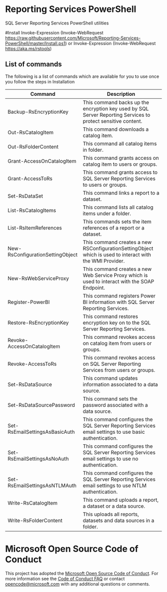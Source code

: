# Reporting Services PowerShell
SQL Server Reporting Services PowerShell utilities 

#Install
Invoke-Expression (Invoke-WebRequest https://raw.githubusercontent.com/Microsoft/Reporting-Services-PowerShell/master/Install.ps1)
or 
Invoke-Expression (Invoke-WebRequest https://aka.ms/rstools)

## List of commands

The following is a list of commands which are available for you to use once you follow the steps in Installation

|Command|Description|
|-------|-----------|
|Backup-RsEncryptionKey|This command backs up the encryption key used by SQL Server Reporting Services to protect sensitive content.|
|Out-RsCatalogItem|This command downloads a catalog item.|
|Out-RsFolderContent|This command all catalog items in folder.|
|Grant-AccessOnCatalogItem|This command grants access on catalog item to users or groups.|
|Grant-AccessToRs|This command grants access to SQL Server Reporting Services to users or groups.|
|Set-RsDataSet|This command links a report to  a dataset.|
|List-RsCatalogItems|This command lists all catalog items under a folder.|
|List-RsItemReferences|This commands sets the item references of a report or a dataset.|
|New-RsConfigurationSettingObject|This command creates a new RSConfigurationSettingObject which is used to interact with the WMI Provider.|
|New-RsWebServiceProxy|This command creates a new Web Service Proxy which is used to interact with the SOAP Endpoint.|
|Register-PowerBI|This command registers Power BI information with SQL Server Reporting Services.|
|Restore-RsEncryptionKey|This command restores encryption key on to the SQL Server Reporting Services.|
|Revoke-AccessOnCatalogItem|This command revokes access on catalog item from users or groups.|
|Revoke-AccessToRs|This command revokes access on SQL Server Reporting Services from users or groups.|
|Set-RsDataSource|This command updates information associated to a data source.|
|Set-RsDataSourcePassword|This command sets the password associated with a data source.|
|Set-RsEmailSettingsAsBasicAuth|This command configures the SQL Server Reporting Services email settings to use basic authentication.|
|Set-RsEmailSettingsAsNoAuth|This command configures the SQL Server Reporting Services email settings to use no authentication.|
|Set-RsEmailSettingsAsNTLMAuth|This command configures the SQL Server Reporting Services email settings to use NTLM authentication.|
|Write-RsCatalogItem|This command uploads a report, a dataset or a data source.|
|Write-RsFolderContent|This uploads all reports, datasets and data sources in a folder.|


# Microsoft Open Source Code of Conduct
This project has adopted the [Microsoft Open Source Code of
Conduct](https://opensource.microsoft.com/codeofconduct/).
For more information see the [Code of Conduct
FAQ](https://opensource.microsoft.com/codeofconduct/faq/) or
contact [opencode@microsoft.com](mailto:opencode@microsoft.com)
with any additional questions or comments.
